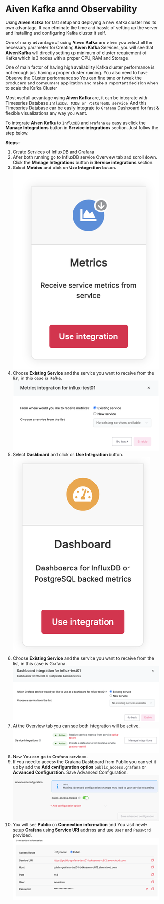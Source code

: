 # Aiven Kafka annd Observability

Using **Aiven Kafka** for fast setup and deploying a new Kafka cluster has its own advantage. It can eliminate the time and hassle of setting up the server and installing and configuring Kafka cluster it self.

One of many advantage of using **Aiven Kafka** are when you select all the necessary parameter for Creating **Aiven Kafka** Services, you will see that **Aiven Kafka** will directly setting up minimum of cluster requirement of Kafka which is 3 nodes with a proper CPU, RAM and Storage.

One of main factor of having high availability Kafka cluster performance is not enough just having a proper cluster running. You also need to have Observe the Cluster performance so You can fine tune or tweak the producers and comsumers application and make a important decision when to scale the Kafka Cluster

Most usefull advantage using **Aiven Kafka** are, it can be integrate with Timeseries Database `InfluxDB, M3DB or PostgreSQL service`. And this Timeseries Database can be easily integrate to `Grafana` Dashboard for fast & flexible visualizations any way you want.

To integrate **Aiven Kafka** to `InfluxDB` and `Grafana` as easy as click the **Manage Integrations** button in **Service integrations** section. Just follow the step below.

**Steps :**
1. Create Services of InfluxDB and Grafana
2. After both running go to InfluxDB service Overview tab and scroll down. Click the **Manage Integrations** button in **Service integrations** section.
3. Select **Metrics** and click on **Use Integration** button.
![Service integrations](image/11.png)
4. Choose **Existing Service** and the service you want to receive from the list, in this case is Kafka.
![Service integrations](image/16.png)
5. Select **Dashboard** and click on **Use Integration** button.
![Service integrations](image/12.png)
6. Choose **Existing Service** and the service you want to receive from the list, in this case is Grafana.
![Service integrations](image/13.png)
7. At the Overview tab you can see both integration will be active.
![Service integrations](image/14.png)
8. Now You can go to Grafana services.
9. If you need to access the Grafana Dashboard from Public you can set it up by add the **Add configuration option** `public_access.grafana` on **Advanced Configuration**. Save Advanced Configuration.
![Service integrations](image/17.png)
10. You will see **Public** on **Connection information** and You visit newly setup **Grafana** using **Service URI** address and use `User` and `Password` provided.
![Service integrations](image/15.png)